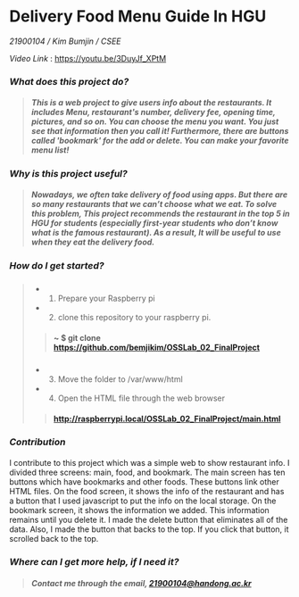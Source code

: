 # Delivery Food Menu Guide In HGU

*21900104 / Kim Bumjin / CSEE*

*Video Link* : https://youtu.be/3DuyJf_XPtM




### *What does this project do?*

> ##### This is a web project to give users info about the restaurants. It includes Menu, restaurant's number, delivery fee, opening time, pictures, and so on. You can choose the menu you want. You just see that information then you call it! Furthermore, there are buttons called 'bookmark' for the add or delete. You can make your favorite menu list!

### *Why is this project useful?*

> ##### Nowadays, we often take delivery of food using apps. But there are so many restaurants that we can’t choose what we eat. To solve this problem, This project recommends the restaurant in the top 5 in HGU for students (especially first-year students who don’t know what is the famous restaurant). As a result, It will be useful to use when they eat the delivery food.

### *How do I get started?*

> ##### 
> - 1. Prepare your Raspberry pi
> - 2. clone this repository to your raspberry pi.
>> #### ~ $ git clone https://github.com/bemjikim/OSSLab_02_FinalProject
> ##### 
> - 3. Move the folder to /var/www/html
> - 4. Open the HTML file through the web browser
>> #### http://raspberrypi.local/OSSLab_02_FinalProject/main.html

### *Contribution*
#### 
I contribute to this project which was a simple web to show restaurant info. I divided three screens: main, food, and bookmark. The main screen has ten buttons which have bookmarks and other foods. These buttons link other HTML files. On the food screen, it shows the info of the restaurant and has a button that I used javascript to put the info on the local storage. On the bookmark screen, it shows the information we added. This information remains until you delete it. I made the delete button that eliminates all of the data. Also, I made the button that backs to the top. If you click that button, it scrolled back to the top.

### *Where can I get more help, if I need it?*
> ##### Contact me through the email, 21900104@handong.ac.kr
